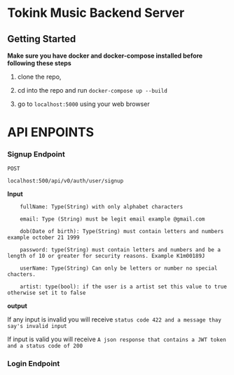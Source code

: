 # Tokink Music Backend Server 

## Getting Started

__Make sure you have docker and docker-compose installed before following these steps__


1. clone the repo, 

2. cd into the repo and run ```docker-compose up --build```

3. go to ```localhost:5000``` using your web browser


# API ENPOINTS

### Signup Endpoint

```POST```

```localhost:500/api/v0/auth/user/signup```

__Input__

```
    fullName: Type(String) with only alphabet characters
    
    email: Type (String) must be legit email example @gmail.com

    dob(Date of birth): Type(String) must contain letters and numbers example october 21 1999

    password: type(String) must contain letters and numbers and be a length of 10 or greater for security reasons. Example K1m00189J

    userName: Type(String) Can only be letters or number no special chacters.

    artist: type(bool): if the user is a artist set this value to true otherwise set it to false
```


__output__

If any input is invalid you will receive ```status code 422 and a message thay say's invalid input```


If input is valid you will receive ```A json response that contains a JWT token and a status code of 200```


### Login Endpoint



